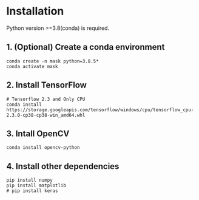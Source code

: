 # Installation

Python version >=3.8(conda) is required.

## 1. (Optional) Create a conda environment

```plain
conda create -n mask python=3.8.5*
conda activate mask
```

## 2. Install TensorFlow
```plain
# Tensorflow 2.3 and Only CPU
conda install https://storage.googleapis.com/tensorflow/windows/cpu/tensorflow_cpu-2.3.0-cp38-cp38-win_amd64.whl
```

## 3. Intall OpenCV
```plain
conda install opencv-python
```

## 4. Install other dependencies

```plain
pip install numpy
pip install matplotlib
# pip install keras
```
